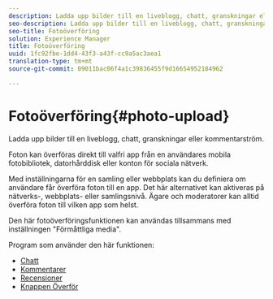 ```yaml
---
description: Ladda upp bilder till en liveblogg, chatt, granskningar eller kommentarström.
seo-description: Ladda upp bilder till en liveblogg, chatt, granskningar eller kommentarström.
seo-title: Fotoöverföring
solution: Experience Manager
title: Fotoöverföring
uuid: 1fc92fbe-1dd4-43f3-a43f-cc9a5ac3aea1
translation-type: tm+mt
source-git-commit: 09011bac06f4a1c39836455f9d16654952184962

---
```



# Fotoöverföring{#photo-upload}

Ladda upp bilder till en liveblogg, chatt, granskningar eller kommentarström.

Foton kan överföras direkt till valfri app från en användares mobila fotobibliotek, datorhårddisk eller konton för sociala nätverk.

Med inställningarna för en samling eller webbplats kan du definiera om användare får överföra foton till en app. Det här alternativet kan aktiveras på nätverks-, webbplats- eller samlingsnivå. Ägare och moderatorer kan alltid överföra foton till vilken app som helst.

Den här fotoöverföringsfunktionen kan användas tillsammans med inställningen &quot;Förmåttliga media&quot;.

Program som använder den här funktionen:

* [Chatt](/help/using/c-about-apps/c-chat-app/c-chat-app.md#c_chat_app)
* [Kommentarer](/help/using/c-about-apps/c-comments/c-comments.md)
* [Recensioner](/help/using/c-about-apps/c-reviews-app/c-reviews-app.md#c_reviews_app)
* [Knappen Överför](/help/using/c-about-apps/c-upload-button-app/c-upload-button-app.md#c_upload_button_app)

